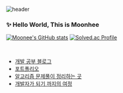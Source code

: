![header](https://capsule-render.vercel.app/api?type=waving&color=timeGradient&height=200&section=header&text=Moonee🌝&fontSize=40&animation=fadeIn)

### ✨ Hello World, This is Moonhee 
[![Moonee's GitHub stats](https://github-readme-stats.vercel.app/api?username=moonheekim0118)](https://github.com/anuraghazra/github-readme-stats)
[![Solved.ac Profile](http://mazassumnida.wtf/api/v2/generate_badge?boj=youmustbeharrypotter)](https://solved.ac/youmustbeharrypotter/)

<br/>


- [개발 공부 블로그](https://mooneedev.netlify.app/)
- [포트폴리오](https://www.notion.so/mooneedev/827386ac975b463fba998e5649805a0c)
- [알고리즘 문제풀이 정리하는 곳](https://www.notion.so/mooneedev/Algorithms-f47ea3f7bcd7444d834bcf6ce8c1cf78)
- [개발자가 되기 까지의 여정](https://www.notion.so/mooneedev/4a78cf4af0a74c26a5880871ada05ddb)

<br/>
